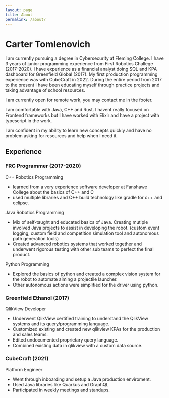 ```yaml
---
layout: page
title: About
permalink: /about/
---
```


# Carter Tomlenovich

I am currently pursuing a degree in Cybersecurity at Fleming College. I have 3 years of junior programming experience from First Robotics Challege (2017-2020). I have experience as a financial analyst doing SQL and KPA dashboard for Greenfield Global (2017). My first production programming experience was with CubeCraft in 2022. During the entire period from 2017 to the present I have been educating myself through practice projects and taking advantage of school resources. 

I am currently open for remote work, you may contact me in the footer.

I am comfortable with Java, C++ and Rust. I havent really focused on Frontend frameworks but I have worked with Elixir and have a project with typescript in the work.

I am confident in my ability to learn new concepts quickly and have no problem asking for resources and help when I need it.


## Experience

### FRC Programmer (2017-2020)

C++ Robotics Programming
- learned from a very experience software developer at Fanshawe College about the basics of C++ and C
- used multiple libraries and C++ build technology like gradle for c++ and eclipse.


Java Robotics Programming
- Mix of self-taught and educated basics of Java. Creating mutiple involved Java projects to assist in developing the robot. (custom event logging, custom field and competition simulation tool and autonomous path generation tools)
- Created advanced robotics systems that worked together and underwent rigorous testing with other sub teams to perfect the final product.

Python Programming
- Explored the basics of python and created a complex vision system for the robot to automate aiming a projectile launcher.
- Other autonomous actions were simplified for the driver using python.


### Greenfield Ethanol (2017)


QlikView Developer
- Underwent QlikView certified training to understand the QlikView systems and its query/programming language.
- Customized existing and created new qlikview KPAs for the production and sales teams. 
- Edited undocumented proprietary query language.
- Combined existing data in qlikview with a custom data source.


### CubeCraft (2021)

Platform Engineer
- Went through inboarding and setup a Java production enviroment.
- Used Java libraries like Quarkus and GraphQL
- Participated in weekly meetings and standups.
